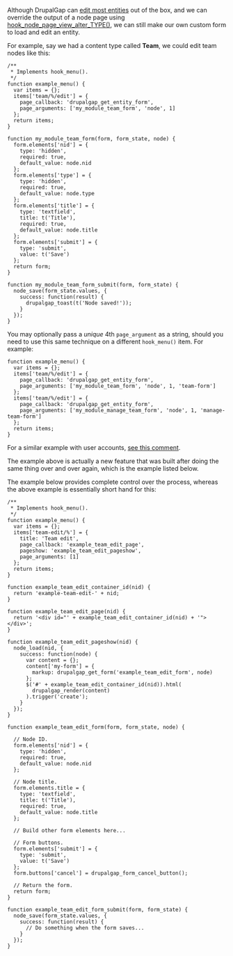 Although DrupalGap can [edit most entities](../Pages/Built_in_Pages) out of the box, and we can override the output of a node page using [hook_node_page_view_alter_TYPE()](http://api.drupalgap.org/7/global.html#hook_node_page_view_alter_TYPE), we can still make our own custom form to load and edit an entity.

For example, say we had a content type called **Team**, we could edit team nodes like this:

```
/**
 * Implements hook_menu().
 */
function example_menu() {
  var items = {};
  items['team/%/edit'] = {
    page_callback: 'drupalgap_get_entity_form',
    page_arguments: ['my_module_team_form', 'node', 1]
  };
  return items;
}

function my_module_team_form(form, form_state, node) {
  form.elements['nid'] = {
    type: 'hidden',
    required: true,
    default_value: node.nid
  };
  form.elements['type'] = {
    type: 'hidden',
    required: true,
    default_value: node.type
  };
  form.elements['title'] = {
    type: 'textfield',
    title: t('Title'),
    required: true,
    default_value: node.title
  };
  form.elements['submit'] = {
    type: 'submit',
    value: t('Save')
  };
  return form;
}

function my_module_team_form_submit(form, form_state) {
  node_save(form_state.values, {
    success: function(result) {
      drupalgap_toast(t('Node saved!'));
    }
  });
}
```

You may optionally pass a *unique* 4th `page_argument` as a string, should you need to use this same technique on a different `hook_menu()` item. For example:

```
function example_menu() {
  var items = {};
  items['team/%/edit'] = {
    page_callback: 'drupalgap_get_entity_form',
    page_arguments: ['my_module_team_form', 'node', 1, 'team-form']
  };
  items['team/%/edit'] = {
    page_callback: 'drupalgap_get_entity_form',
    page_arguments: ['my_module_manage_team_form', 'node', 1, 'manage-team-form']
  };
  return items;
}
```

For a similar example with user accounts, [see this comment](https://github.com/signalpoint/DrupalGap/issues/845#issue-173522542).

The example above is actually a new feature that was built after doing the same thing over and over again, which is the example listed below.

The example below provides complete control over the process, whereas the above example is essentially short hand for this:

```
/**
 * Implements hook_menu().
 */
function example_menu() {
  var items = {};
  items['team-edit/%'] = {
    title: 'Team edit',
    page_callback: 'example_team_edit_page',
    pageshow: 'example_team_edit_pageshow',
    page_arguments: [1]
  };
  return items;
}

function example_team_edit_container_id(nid) {
  return 'example-team-edit-' + nid;
}

function example_team_edit_page(nid) {
  return '<div id="' + example_team_edit_container_id(nid) + '"></div>';
}

function example_team_edit_pageshow(nid) {
  node_load(nid, {
    success: function(node) {
      var content = {};
      content['my-form'] = {
        markup: drupalgap_get_form('example_team_edit_form', node)
      };
      $('#' + example_team_edit_container_id(nid)).html(
        drupalgap_render(content)
      ).trigger('create');
    }
  });
}

function example_team_edit_form(form, form_state, node) {

  // Node ID.
  form.elements['nid'] = {
    type: 'hidden',
    required: true,
    default_value: node.nid
  };

  // Node title.
  form.elements.title = {
    type: 'textfield',
    title: t('Title'),
    required: true,
    default_value: node.title
  };
  
  // Build other form elements here...
  
  // Form buttons.
  form.elements['submit'] = {
    type: 'submit',
    value: t('Save')
  };
  form.buttons['cancel'] = drupalgap_form_cancel_button();
  
  // Return the form.
  return form;
}

function example_team_edit_form_submit(form, form_state) {
  node_save(form_state.values, {
    success: function(result) {
      // Do something when the form saves...
    }
  });
}

```
